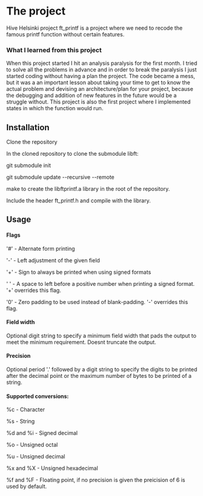 # The project

Hive Helsinki project ft_printf is a project where we need to recode the famous printf function without certain features.

### What I learned from this project

When this project started I hit an analysis paralysis for the first month. I tried to solve all the problems in advance and in order to break
the paralysis I just started coding without having a plan the project. The code became a mess, but it was a an important lesson 
about taking your time to get to know the actual problem and devising an architecture/plan for your project, because the debugging and
addition of new features in the future would be a struggle without. This project is also the first project where I implemented states in
which the function would run.

## Installation

Clone the repository

In the cloned repository to clone the submodule libft:

git submodule init

git submodule update --recursive --remote

make to create the libftprintf.a library in the root of the repository.

Include the header ft_printf.h and compile with the library.

## Usage

#### Flags

'#' - Alternate form printing

'-' - Left adjustment of the given field

'+' - Sign to always be printed when using signed formats

' ' - A space to left before a positive number when printing a signed format. '+' overrides this flag.

'0' - Zero padding to be used instead of blank-padding. '-' overrides this flag.

#### Field width

Optional digit string to specify a minimum field width that pads the output to meet the minimum requirement. Doesnt truncate the output.

#### Precision

Optional period '.' followed by a digit string to specify the digits to be printed after the decimal point or the maximum number of bytes
to be printed of a string.

#### Supported conversions:

%c - Character

%s - String

%d and %i - Signed decimal

%o - Unsigned octal

%u - Unsigned decimal

%x and %X - Unsigned hexadecimal

%f and %F - Floating point, if no precision is given the preicision of 6 is used by default.
